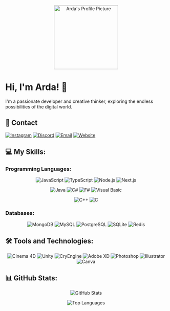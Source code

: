 <div align="center">
  <img src="https://cdn.discordapp.com/attachments/1180532155886084227/1180612368900829305/images_4.jpg?ex=657e0df3&is=656b98f3&hm=4f4f46a92e2163dbb985ef8e95c53da2e90d485765c3002c8343638a9af921d0&" alt="Arda's Profile Picture" width="200" height="200" />
</div>

# Hi, I'm Arda! 👋

I'm a passionate developer and creative thinker, exploring the endless possibilities of the digital world.

## 📱 Contact

[![Instagram](https://img.shields.io/badge/-Instagram-E4405F?style=flat-square&logo=instagram&logoColor=white)](
https://instagram.com/ardathedev?igshid=OGQ5ZDc2ODk2ZA==) [![Discord](https://img.shields.io/badge/-Discord-5865F2?style=flat-square&logo=discord&logoColor=white)](https://discord.com/)
[![Email](https://img.shields.io/badge/-Email-D14836?style=flat-square&logo=gmail&logoColor=white)](renzyrls1@gmail.com)
[![Website](https://img.shields.io/badge/-Website-34DB88?style=flat-square&logo=google-chrome&logoColor=white)](https://www.example.com/)

## 💻 My Skills:

### Programming Languages:

<p align="center">
  <img src="https://img.shields.io/badge/-JavaScript-F7DF1E?style=flat-square&logo=javascript&logoColor=black" alt="JavaScript" />
  <img src="https://img.shields.io/badge/-TypeScript-3178C6?style=flat-square&logo=typescript&logoColor=white" alt="TypeScript" />
  <img src="https://img.shields.io/badge/-Node.js-339933?style=flat-square&logo=node.js&logoColor=white" alt="Node.js" />
  <img src="https://img.shields.io/badge/-Next.js-000000?style=flat-square&logo=next.js&logoColor=white" alt="Next.js" />
</p>

<p align="center">
  <img src="https://img.shields.io/badge/-Java-007396?style=flat-square&logo=java" alt="Java" />
  <img src="https://img.shields.io/badge/-C%23-239120?style=flat-square&logo=c-sharp" alt="C#" />
  <img src="https://img.shields.io/badge/-F%23-378BAC?style=flat-square&logo=f-sharp" alt="F#" />
  <img src="https://img.shields.io/badge/-Visual_Basic-9457A1?style=flat-square&logo=visual-studio&logoColor=white" alt="Visual Basic" />
</p>

<p align="center">
  <img src="https://img.shields.io/badge/-C++-00599C?style=flat-square&logo=cplusplus&logoColor=white" alt="C++" />
  <img src="https://img.shields.io/badge/-C-A8B9CC?style=flat-square&logo=c&logoColor=black" alt="C" />
</p>

### Databases:

<p align="center">
  <img src="https://img.shields.io/badge/-MongoDB-47A248?style=flat-square&logo=mongodb&logoColor=white" alt="MongoDB" />
  <img src="https://img.shields.io/badge/-MySQL-4479A1?style=flat-square&logo=mysql&logoColor=white" alt="MySQL" />
  <img src="https://img.shields.io/badge/-PostgreSQL-336791?style=flat-square&logo=postgresql&logoColor=white" alt="PostgreSQL" />
  <img src="https://img.shields.io/badge/-SQLite-003B57?style=flat-square&logo=sqlite&logoColor=white" alt="SQLite" />
  <img src="https://img.shields.io/badge/-Redis-DC382D?style=flat-square&logo=redis&logoColor=white" alt="Redis" />
</p>

## 🛠️ Tools and Technologies:

<p align="center">
  <img src="https://img.shields.io/badge/-Cinema_4D-05141E?style=flat-square&logo=cinema-4d&logoColor=white" alt="Cinema 4D" />
  <img src="https://img.shields.io/badge/-Unity-000000?style=flat-square&logo=unity&logoColor=white" alt="Unity" />
  <img src="https://img.shields.io/badge/-Blender-000000?style=flat-square&logo=cryengine&logoColor=white" alt="CryEngine" />
  <img src="https://img.shields.io/badge/-Adobe_XD-FF26BE?style=flat-square&logo=adobe-xd&logoColor=white" alt="Adobe XD" />
  <img src="https://img.shields.io/badge/-Photoshop-31A8FF?style=flat-square&logo=adobe-photoshop&logoColor=white" alt="Photoshop" />
  <img src="https://img.shields.io/badge/-Illustrator-FF9A00?style=flat-square&logo=adobe-illustrator&logoColor=white" alt="Illustrator" />
  <img src="https://img.shields.io/badge/-Canva-00C4CC?style=flat-square&logo=canva&logoColor=white" alt="Canva" />
</p>

## 📊 GitHub Stats:

<p align="center">
  <img src="https://github-readme-stats.vercel.app/api?username=renzythedev&show_icons=true&count_private=true&theme=nord" alt="GitHub Stats" />
</p>

<p align="center">
  <img src="https://github-readme-stats.vercel.app/api/top-langs/?username=renzythedev&layout=compact&theme=nord" alt="Top Languages" />
</p>
